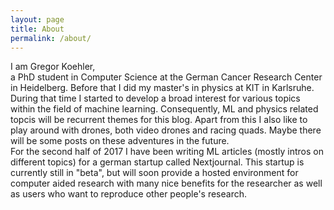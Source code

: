 ```yaml
---
layout: page
title: About
permalink: /about/
---
```

I am Gregor Koehler,  
a PhD student in Computer Science at the German Cancer Research Center in Heidelberg.
Before that I did my master's in physics at KIT in Karlsruhe. During that time I started to develop a broad interest 
for various topics within the field of machine learning. Consequently, ML and physics related topcis will be recurrent
themes for this blog. Apart from this I also like to play around with drones, both video drones and racing quads. Maybe
there will be some posts on these adventures in the future.  
For the second half of 2017 I have been writing ML articles (mostly intros on different topics) for a german startup 
called Nextjournal. This startup is currently still in "beta", but will soon provide a hosted environment for computer 
aided research with many nice  benefits for the researcher as well as users who want to reproduce other people's
research.
